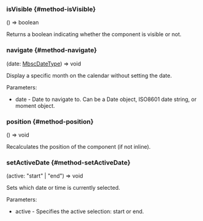 

### isVisible {#method-isVisible}

() => boolean


Returns a boolean indicating whether the component is visible or not.

### navigate {#method-navigate}

(date: [MbscDateType](#type-MbscDateType)) => void


Display a specific month on the calendar without setting the date.

Parameters:
 - date - Date to navigate to. Can be a Date object, ISO8601 date string, or moment object.



### position {#method-position}

() => void


Recalculates the position of the component (if not inline).

### setActiveDate {#method-setActiveDate}

(active: "start" &#124; "end") => void


Sets which date or time is currently selected.

Parameters:
 - active - Specifies the active selection: start or end.



